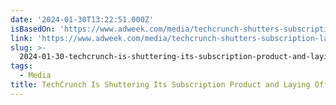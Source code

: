 ```yaml
---
date: '2024-01-30T13:22:51.000Z'
isBasedOn: 'https://www.adweek.com/media/techcrunch-shutters-subscription-layoffs/'
link: 'https://www.adweek.com/media/techcrunch-shutters-subscription-layoffs/'
slug: >-
  2024-01-30-techcrunch-is-shuttering-its-subscription-product-and-laying-off-staff
tags:
  - Media
title: TechCrunch Is Shuttering Its Subscription Product and Laying Off Staff
---
```


